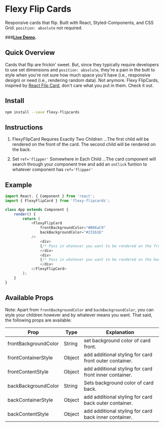 # Flexy Flip Cards

Responsive cards that flip. Built with React, Styled-Components, and CSS Grid. `position: absolute` not required. 

###**[Live Demo](https://build-valyszalvw.now.sh/).**

## Quick Overview

Cards that flip are frickin' sweet. But, since they typically require developers to use set dimensions and `position: absolute`, they're a pain in the butt to style when you're not sure how much space you'll have (i.e., responsive design) or need (i.e., rendering random data). Not anymore. Flexy FlipCards, inspired by [React Flip Card](https://github.com/mzabriskie/react-flipcard), don't care what you put in them. Check it out.


## Install


```sh
npm install --save flexy-flipcards
```

## Instructions


1. FlexyFlipCard Requires Exactly Two Children
...The first child will be rendered on the front of the card. The second child will be rendered on the back. 

2. Set `ref='flipper'` Somewhere in Each Child
...The card component will search through your component tree and add an `onClick` funtion to whatever component has `ref='flipper'`

## Example


```javascript
import React, { Component } from 'react';
import { FlexyFlipCard } from 'flexy-flipcards';

class App extends Component {
    render() {
        return (
            <FlexyFlipCard
                frontBackgroundColor="#B96aC9"
                backBackgroundColor="#231b1b"
            />
                <div>
                {/* Pass in whatever you want to be rendered on the front side of the card. Just make sure that somewhere in the component subtree, one child has a ref='flipper' attribute. An 'onClick' function will be added to it. */}
                </div>
                <div>
                {/* Pass in whatever you want to be rendered on the back side of the card. Just make sure that somewhere in the component subtree, one child has a ref='flipper' attribute. An 'onClick' function will be added to it. */}
                </div>
            </FlexyFlipCard>
        );
    }
}
```

## Available Props


Note: Apart from `frontBackgroundColor` and `backBackgroundColor`, you can style your children however and by whatever means you want. That said, the following props are available: 

Prop | Type | Explanation
--- | --- | ---
frontBackgroundColor | String | set background color of card front. 
frontContainerStyle | Object | add additional styling for card front outer container. 
frontContentStyle | Object | add additional styling for card front inner container. 
backBackgroundColor | String | Sets background color of card back. 
backContainerStyle | Object | add additional styling for card back outer container. 
backContentStyle | Object | add additional styling for card back inner container. 

